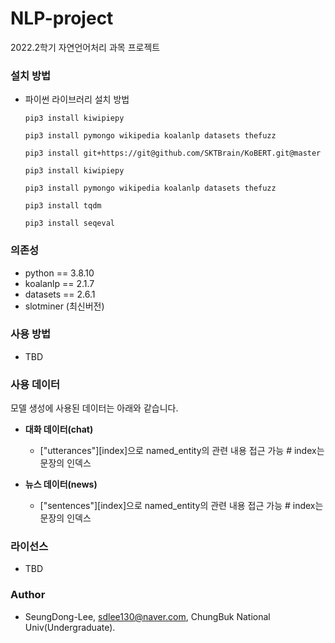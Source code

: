 # NLP-project
2022.2학기 자연언어처리 과목 프로젝트

### 설치 방법

- 파이썬 라이브러리 설치 방법
  ```
  pip3 install kiwipiepy
  ```
  ```
  pip3 install pymongo wikipedia koalanlp datasets thefuzz
  ```
  ```
  pip3 install git+https://git@github.com/SKTBrain/KoBERT.git@master
  ```
  ```
  pip3 install kiwipiepy
  ```
  ```
  pip3 install pymongo wikipedia koalanlp datasets thefuzz
  ```
  ```
  pip3 install tqdm
  ```
  ```
  pip3 install seqeval
  ```

### 의존성

- python == 3.8.10 
- koalanlp == 2.1.7
- datasets == 2.6.1
- slotminer (최신버전)

### 사용 방법

- TBD

### 사용 데이터

모델 생성에 사용된 데이터는 아래와 같습니다.

- **대화 데이터(chat)**

  - ["utterances"][index]으로 named_entity의 관련 내용 접근 가능 # index는 문장의 인덱스
  
- **뉴스 데이터(news)**

  - ["sentences"][index]으로 named_entity의 관련 내용 접근 가능 # index는 문장의 인덱스
  
### 라이선스 

- TBD

### Author

- SeungDong-Lee, sdlee130@naver.com, ChungBuk National Univ(Undergraduate).
